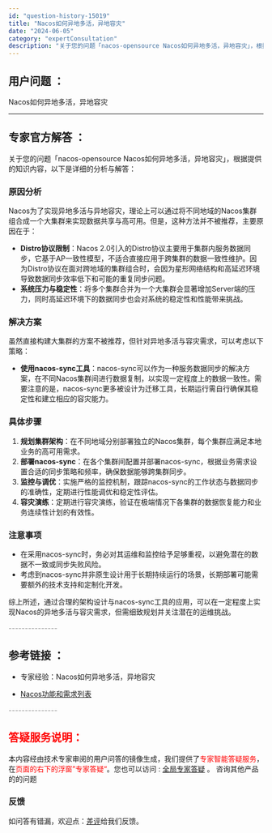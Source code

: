 ```yaml
---
id: "question-history-15019"
title: "Nacos如何异地多活，异地容灾"
date: "2024-06-05"
category: "expertConsultation"
description: "关于您的问题「nacos-opensource Nacos如何异地多活，异地容灾」，根据提供的知识内容，以下是详细的分析与解答：### 原因分析Nacos为了实现异地多活与异地容灾，理论上可以通过将不同地域的Nacos集群组合成一个大集群来实现数据共享与高可用。但是，这种方法并不被推荐，主要原因在于"
---
```


## 用户问题 ： 
 Nacos如何异地多活，异地容灾  

---------------
## 专家官方解答 ：

关于您的问题「nacos-opensource Nacos如何异地多活，异地容灾」，根据提供的知识内容，以下是详细的分析与解答：

### 原因分析
Nacos为了实现异地多活与异地容灾，理论上可以通过将不同地域的Nacos集群组合成一个大集群来实现数据共享与高可用。但是，这种方法并不被推荐，主要原因在于：
- **Distro协议限制**：Nacos 2.0引入的Distro协议主要用于集群内服务数据同步，它基于AP一致性模型，不适合直接应用于跨集群的数据一致性维护。因为Distro协议在面对跨地域的集群组合时，会因为星形网络结构和高延迟环境导致数据同步效率低下和可能的重复同步问题。
- **系统压力与稳定性**：将多个集群合并为一个大集群会显著增加Server端的压力，同时高延迟环境下的数据同步也会对系统的稳定性和性能带来挑战。

### 解决方案
虽然直接构建大集群的方案不被推荐，但针对异地多活与容灾需求，可以考虑以下策略：
- **使用nacos-sync工具**：nacos-sync可以作为一种服务数据同步的解决方案，在不同Nacos集群间进行数据复制，以实现一定程度上的数据一致性。需要注意的是，nacos-sync更多被设计为迁移工具，长期运行需自行确保其稳定性和建立相应的容灾能力。
  
### 具体步骤
1. **规划集群架构**：在不同地域分别部署独立的Nacos集群，每个集群应满足本地业务的高可用需求。
2. **部署nacos-sync**：在各个集群间配置并部署nacos-sync，根据业务需求设置合适的同步策略和频率，确保数据能够跨集群同步。
3. **监控与调优**：实施严格的监控机制，跟踪nacos-sync的工作状态与数据同步的准确性，定期进行性能调优和稳定性评估。
4. **容灾演练**：定期进行容灾演练，验证在极端情况下各集群的数据恢复能力和业务连续性计划的有效性。

### 注意事项
- 在采用nacos-sync时，务必对其运维和监控给予足够重视，以避免潜在的数据不一致或同步失败风险。
- 考虑到nacos-sync并非原生设计用于长期持续运行的场景，长期部署可能需要额外的技术支持和定制化开发。

综上所述，通过合理的架构设计与nacos-sync工具的应用，可以在一定程度上实现Nacos的异地多活与容灾需求，但需细致规划并关注潜在的运维挑战。


<font color="#949494">---------------</font> 


## 参考链接 ：

* 专家经验：Nacos如何异地多活，异地容灾 
 
 * [Nacos功能和需求列表](https://nacos.io/docs/latest/archive/feature-list)


 <font color="#949494">---------------</font> 
 


## <font color="#FF0000">答疑服务说明：</font> 

本内容经由技术专家审阅的用户问答的镜像生成，我们提供了<font color="#FF0000">专家智能答疑服务</font>，在<font color="#FF0000">页面的右下的浮窗”专家答疑“</font>。您也可以访问 : [全局专家答疑](https://answer.opensource.alibaba.com/docs/intro) 。 咨询其他产品的的问题

### 反馈
如问答有错漏，欢迎点：[差评](https://ai.nacos.io/user/feedbackByEnhancerGradePOJOID?enhancerGradePOJOId=15072)给我们反馈。
